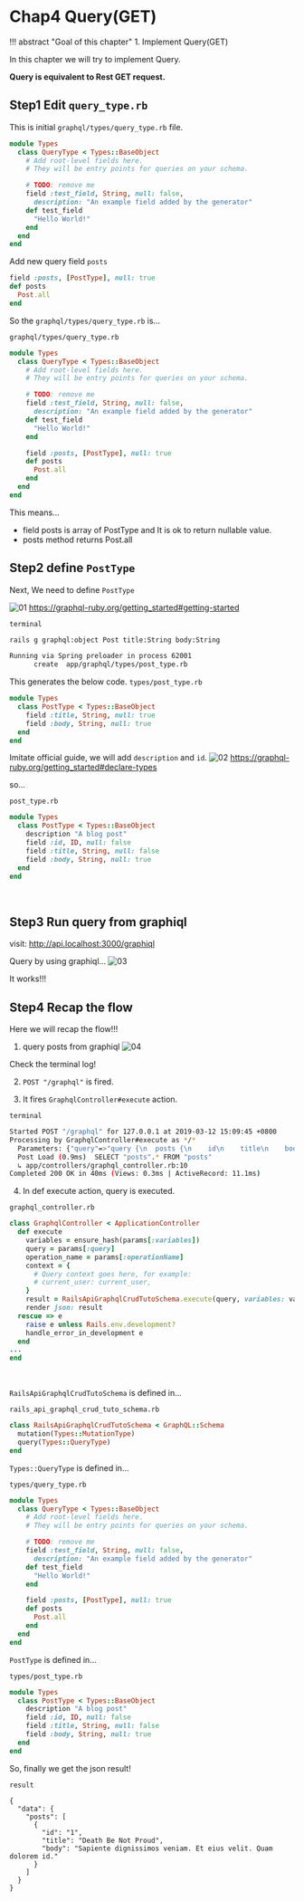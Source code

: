 # Chap4 Query(GET)

!!! abstract "Goal of this chapter"
    1. Implement Query(GET)

In this chapter we will try to implement Query.

**Query is equivalent to Rest GET request.**

## Step1 Edit `query_type.rb`

This is initial `graphql/types/query_type.rb` file.
```ruby
module Types
  class QueryType < Types::BaseObject
    # Add root-level fields here.
    # They will be entry points for queries on your schema.

    # TODO: remove me
    field :test_field, String, null: false,
      description: "An example field added by the generator"
    def test_field
      "Hello World!"
    end
  end
end
```

Add new query field `posts`
```ruby
field :posts, [PostType], null: true
def posts
  Post.all
end
```

So the `graphql/types/query_type.rb` is...

`graphql/types/query_type.rb`
```ruby
module Types
  class QueryType < Types::BaseObject
    # Add root-level fields here.
    # They will be entry points for queries on your schema.

    # TODO: remove me
    field :test_field, String, null: false,
      description: "An example field added by the generator"
    def test_field
      "Hello World!"
    end

    field :posts, [PostType], null: true
    def posts
      Post.all
    end
  end
end
```

This means...

- field posts is array of PostType and It is ok to return nullable value.
- posts method returns Post.all

## Step2 define `PostType`

Next, We need to define `PostType`


![01](./img/04-query-get/01.png)
https://graphql-ruby.org/getting_started#getting-started

`terminal`
```bash
rails g graphql:object Post title:String body:String

Running via Spring preloader in process 62001
      create  app/graphql/types/post_type.rb
```

This generates the below code.
`types/post_type.rb`
```ruby
module Types
  class PostType < Types::BaseObject
    field :title, String, null: true
    field :body, String, null: true
  end
end
```

Imitate official guide, we will add `description` and `id`.
![02](./img/04-query-get/02.png)
https://graphql-ruby.org/getting_started#declare-types

so...

`post_type.rb`
```ruby
module Types
  class PostType < Types::BaseObject
    description "A blog post"
    field :id, ID, null: false
    field :title, String, null: false
    field :body, String, null: true
  end
end
```
​
## Step3 Run query from graphiql

visit: http://api.localhost:3000/graphiql​

Query by using graphiql...
![03](./img/04-query-get/03.png)

It works!!!


## Step4 Recap the flow
Here we will recap the flow!!!

1. query posts from graphiql 
![04](./img/04-query-get/04.png)
​

Check the terminal log!

2. `POST "/graphql"` is fired.

3. It fires `GraphqlController#execute` action.

`terminal`
```bash
Started POST "/graphql" for 127.0.0.1 at 2019-03-12 15:09:45 +0800
Processing by GraphqlController#execute as */*
  Parameters: {"query"=>"query {\n  posts {\n    id\n    title\n    body\n  }\n}", "variables"=>nil, "subdomain"=>"api", "graphql"=>{"query"=>"query {\n  posts {\n    id\n    title\n    body\n  }\n}", "variables"=>nil}}
  Post Load (0.9ms)  SELECT "posts".* FROM "posts"
  ↳ app/controllers/graphql_controller.rb:10
Completed 200 OK in 40ms (Views: 0.3ms | ActiveRecord: 11.1ms)
```

4. In def execute action, query is executed.

`graphql_controller.rb`
```ruby
class GraphqlController < ApplicationController
  def execute
    variables = ensure_hash(params[:variables])
    query = params[:query]
    operation_name = params[:operationName]
    context = {
      # Query context goes here, for example:
      # current_user: current_user,
    }
    result = RailsApiGraphqlCrudTutoSchema.execute(query, variables: variables, context: context, operation_name: operation_name)
    render json: result
  rescue => e
    raise e unless Rails.env.development?
    handle_error_in_development e
  end
...
end
```
​

`RailsApiGraphqlCrudTutoSchema` is defined in...

`rails_api_graphql_crud_tuto_schema.rb`
```ruby
class RailsApiGraphqlCrudTutoSchema < GraphQL::Schema
  mutation(Types::MutationType)
  query(Types::QueryType)
end
```

`Types::QueryType` is defined in...

`types/query_type.rb`
```ruby
module Types
  class QueryType < Types::BaseObject
    # Add root-level fields here.
    # They will be entry points for queries on your schema.

    # TODO: remove me
    field :test_field, String, null: false,
      description: "An example field added by the generator"
    def test_field
      "Hello World!"
    end

    field :posts, [PostType], null: true
    def posts
      Post.all
    end
  end
end
```

`PostType` is defined in...

`types/post_type.rb`
```ruby
module Types
  class PostType < Types::BaseObject
    description "A blog post"
    field :id, ID, null: false
    field :title, String, null: false
    field :body, String, null: true
  end
end
```

So, finally we get the json result!

`result`
```
{
  "data": {
    "posts": [
      {
        "id": "1",
        "title": "Death Be Not Proud",
        "body": "Sapiente dignissimos veniam. Et eius velit. Quam dolorem id."
      }
    ]
  }
}
```
​

